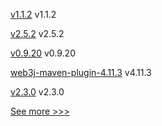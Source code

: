 
[v1.1.2](https://github.com/hyperledger/fabric-lib-go/releases/tag/v1.1.2) v1.1.2

[v2.5.2](https://github.com/hyperledger/fabric-chaincode-java/releases/tag/v2.5.2) v2.5.2

[v0.9.20](https://github.com/hyperledger/firefly-fabconnect/releases/tag/v0.9.20) v0.9.20

[web3j-maven-plugin-4.11.3](https://github.com/hyperledger/web3j-maven-plugin/releases/tag/web3j-maven-plugin-4.11.3) v4.11.3

[v2.3.0](https://github.com/hyperledger/aries-framework-kotlin/releases/tag/v2.3.0) v2.3.0


[See more >>>](https://start-here.hyperledger.org/releases)
